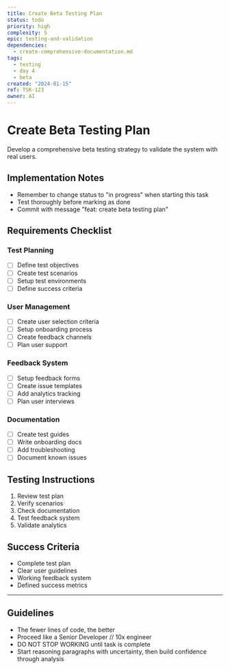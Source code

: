 ```yaml
---
title: Create Beta Testing Plan
status: todo
priority: high
complexity: S
epic: testing-and-validation
dependencies:
  - create-comprehensive-documentation.md
tags:
  - testing
  - day 4
  - beta
created: "2024-01-15"
ref: TSK-123
owner: AI
---
```


# Create Beta Testing Plan

Develop a comprehensive beta testing strategy to validate the system with real users.

## Implementation Notes

- Remember to change status to "in progress" when starting this task
- Test thoroughly before marking as done
- Commit with message "feat: create beta testing plan"

## Requirements Checklist

### Test Planning

- [ ] Define test objectives
- [ ] Create test scenarios
- [ ] Setup test environments
- [ ] Define success criteria

### User Management

- [ ] Create user selection criteria
- [ ] Setup onboarding process
- [ ] Create feedback channels
- [ ] Plan user support

### Feedback System

- [ ] Setup feedback forms
- [ ] Create issue templates
- [ ] Add analytics tracking
- [ ] Plan user interviews

### Documentation

- [ ] Create test guides
- [ ] Write onboarding docs
- [ ] Add troubleshooting
- [ ] Document known issues

## Testing Instructions

1. Review test plan
2. Verify scenarios
3. Check documentation
4. Test feedback system
5. Validate analytics

## Success Criteria

- Complete test plan
- Clear user guidelines
- Working feedback system
- Defined success metrics

---

## Guidelines

- The fewer lines of code, the better
- Proceed like a Senior Developer // 10x engineer
- DO NOT STOP WORKING until task is complete
- Start reasoning paragraphs with uncertainty, then build confidence through analysis

